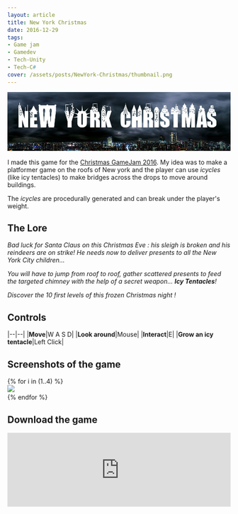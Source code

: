 ```yaml
---
layout: article
title: New York Christmas
date: 2016-12-29
tags:
- Game jam
- Gamedev
- Tech-Unity
- Tech-C#
cover: /assets/posts/NewYork-Christmas/thumbnail.png
---
```


![banner](/assets/posts/NewYork-Christmas/banner.jpg)

I made this game for the [Christmas GameJam 2016](https://itch.io/jam/xmas2016). My idea was to make a platformer game on the roofs of New york and the player can use *icycles* (like icy tentacles) to make bridges across the drops to move around buildings.

The *icycles* are procedurally generated and can break under the player's weight.

## The Lore

*Bad luck for Santa Claus on this Christmas Eve : his sleigh is broken and his reindeers are on strike! He needs now to deliver presents to all the New York City children...*

*You will have to jump from roof to roof, gather scattered presents to feed the targeted chimney with the help of a secret weapon... **Icy Tentacles**!*

*Discover the 10 first levels of this frozen Christmas night !*

## Controls

|--|--|
|**Move**|W A S D|
|**Look around**|Mouse|
|**Interact**|E|
|**Grow an icy tentacle**|Left Click|

## Screenshots of the game

<div class="swiper swiper-demo my-3 swiper-demo--0" style="height: auto;">
  <div class="swiper__wrapper">
  {% for i in (1..4) %}
    <div class="swiper__slide"><img class="lightbox-ignore" src="/assets/posts/NewYork-Christmas/screen{{i}}.png"/></div>
  {% endfor %}
  </div>
  <div class="swiper__button swiper__button--prev fas fa-chevron-left"></div>
  <div class="swiper__button swiper__button--next fas fa-chevron-right"></div>
</div>

## Download the game

<iframe frameborder="0" src="https://itch.io/embed/75019" width="100%" height="167"><a href="https://gabrielvidal.itch.io/nyxmas">New York Christmas by Gabriel Vidal</a></iframe>

<script>
  {%- include scripts/lib/swiper.js -%}
  var SOURCES = window.TEXT_VARIABLES.sources;
  window.Lazyload.js(SOURCES.jquery, function() {
    $('.swiper-demo--0').swiper();
  });
</script>